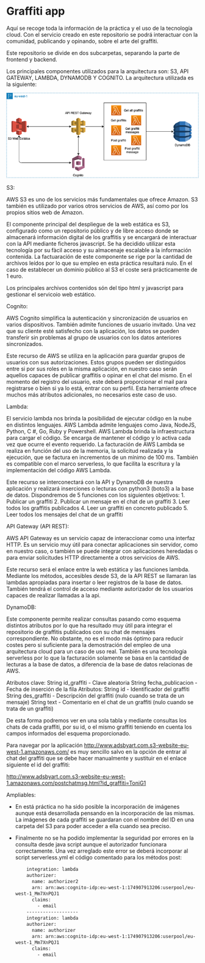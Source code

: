 # Graffiti app

Aquí se recoge toda la información de la práctica y el uso de la tecnología cloud.
Con el servicio creado en este repositorio se podrá interactuar con la comunidad, publicando y opinando, sobre el arte del graffiti. 

Este repositorio se divide en dos subcarpetas, separando la parte de frontend y backend.

Los principales componentes utilizados para la arquitectura son: S3, API GATEWAY, LAMBDA, DYNAMODB Y COGNITO. La arquitectura utilizada es la siguiente:

![alt text](https://github.com/toisdel/PracticaAWS_DH/blob/main/Pra%CC%81cticaAWS.png?raw=true)

S3:

AWS S3 es uno de los servicios más fundamentales que ofrece Amazon. S3 también es utilizado por varios otros servicios de AWS, así como por los propios sitios web de Amazon.

El componente principal del despliegue de la web estática es S3, configurado como un repositorio público y de libre acceso donde se almacenará información digital de los graffitis y se encargará de interactuar con la API mediante ficheros javascript. Se ha decidido utilizar esta tecnología por su fàcil acceso y su almacenaje escalable a la información contenida. La factuaración de este componente se rige por la cantidad de archivos leídos por lo que su empleo en esta práctica resultará nulo. En el caso de establecer un dominio público al S3 el coste será prácticamente de 1 euro. 

Los principales archivos contenidos són del tipo html y javascript para gestionar el servicoio web estático.

Cognito:

AWS Cognito simplifica la autenticación y sincronización de usuarios en varios dispositivos. También admite funciones de usuario invitado. Una vez que su cliente esté satisfecho con la aplicación, los datos se pueden transferir sin problemas al grupo de usuarios con los datos anteriores sincronizados.

Este recurso de AWS se utiliza en la aplicación para guardar grupos de usuarios con sus autorizaciones. Estos grupos pueden ser distinguidos entre si por sus roles en la misma aplicación, en nuestro caso serán aquellos capaces de publicar graffitis o opinar en el chat del mismo. En el momento del registro del usuario, este deberá proporcionar el mail para registrarse o bien si ya lo está, entrar con su perfil. Esta herramiente ofrece muchos más atributos adicionales, no necesarios este caso de uso.

Lambda: 

El servicio lambda nos brinda la posibilidad de ejecutar código en la nube en distintos lenguajes. AWS Lambda admite lenguajes como Java, NodeJS, Python, C #, Go, Ruby y Powershell. AWS Lambda brinda la infraestructura para cargar el código. Se encarga de mantener el código y lo activa cada vez que ocurre el evento requerido. La facturación de AWS Lambda se realiza en función del uso de la memoria, la solicitud realizada y la ejecución, que se factura en incrementos de un mínimo de 100 ms. También es compatible con el marco serverless, lo que facilita la escritura y la implementación del código AWS Lambda.

Este recurso se interconectará con la API y DynamoDB de nuestra aplicación y realizará inserciones o lecturas con python3 (boto3) a la base de datos. Dispondremos de 5 funciones con los siguientes objetivos:
    1. Publicar un graffiti
    2. Publicar un mensaje en el chat de un graffiti
    3. Leer todos los graffitis publicados
    4. Leer un graffiti en concreto publicado
    5. Leer todos los mensajes del chat de un graffiti

API Gateway (API REST):

AWS API Gateway es un servicio capaz de interaccionar como una interfaz HTTP. Es un servicio muy útil para conectar aplicaciones sin servidor, como en nuestro caso, o también se puede integrar con aplicaciones heredadas o para enviar solicitudes HTTP directamente a otros servicios de AWS.

Este recurso será el enlace entre la web estática y las funciones lambda. Mediante los métodos, accesibles desde S3, de la API REST se llamaran las lambdas apropiadas para insertar o leer registros de la base de datos. También tendrá el control de acceso mediante autorizador de los usuarios capaces de realizar llamadas a la api.

DynamoDB:

Este componente permite realizar consultas pasando como esquema distintos atributos por lo que ha resultado muy útil para integrar el repositorio de graffitis publicados con su chat de mensajes correspondiente. No obstante, no es el modo más óptimo para reducir costes pero si suficiente para la demostración del empleo de una arquitectura cloud para un caso de uso real. También es una tecnología serverless por lo que la facturación solamente se basa en la cantidad de lecturas a la base de datos, a diferencia de la base de datos relacionas de AWS.

Atributos clave:    String id_graffiti          - Clave aleatoria
                    String fecha_publicacion    - Fecha de inserción de la fila
Atributos:          String id                   - Identificador del graffiti
                    String des_graffiti         - Descripción del graffiti (nulo cuando se trata de un mensaje)
                    String text                 - Comentario en el chat de un graffiti (nulo cuando se trata de un graffiti)

De esta forma podremos ver en una sola tabla y mediante consultas los chats de cada graffiti, por su id, o el mismo graffiti teniendo en cuenta los campos informados del esquema proporcionado.

Para navegar por la aplicación http://www.adsbyart.com.s3-website-eu-west-1.amazonaws.com/ es muy sencillo salvo en la opción de entrar al chat del graffiti que se debe hacer manualmente y sustituir en el enlace siguiente el id del graffiti:

http://www.adsbyart.com.s3-website-eu-west-1.amazonaws.com/postchatmsg.html?id_graffiti=ToniG1 

Ampliables:

- En está práctica no ha sido posible la incorporación de imágenes aunque está desarrollada pensando en la incorporación de las mismas. La imágenes de cada graffiti se guardaran con el nombre del ID en una carpeta del S3 para poder acceder a ella cuando sea preciso.

- Finalmente no se ha podido implementar la seguridad por errores en la consulta desde java script aunque el autorizador funcionara correctamente. Una vez arreglado este error se deberá incorporar al script serverless.yml el código comentado para los métodos post:


          integration: lambda
          authorizer:
            name: authorizer2
            arn: arn:aws:cognito-idp:eu-west-1:174907913206:userpool/eu-west-1_Mm7XnPQJ1
            claims:
              - email
          -------------------
          integration: lambda
          authorizer:
            name: authorizer
            arn: arn:aws:cognito-idp:eu-west-1:174907913206:userpool/eu-west-1_Mm7XnPQJ1
            claims:
              - email
          
